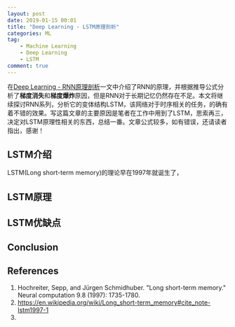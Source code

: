 ```yaml
---
layout: post
date: 2019-01-15 00:01
title: "Deep Learning - LSTM原理剖析"
categories: ML
tag: 
	- Machine Learning
	- Deep Learning
	- LSTM
comment: true
---
```


在[Deep Learning - RNN原理剖析](https://www.csuldw.com/2018/06/28/2018-06-28-recurrent-neural-networks/)一文中介绍了RNN的原理，并根据推导公式分析了**梯度消失**和**梯度爆炸**原因，但是RNN对于长期记忆仍然存在不足。本文将继续探讨RNN系列，分析它的变体结构LSTM，该网络对于时序相关的任务，的确有着不错的效果。写这篇文章的主要原因是笔者在工作中用到了LSTM，思索再三，决定对LSTM原理性相关的东西，总结一番。文章公式较多，如有错误，还请读者指出，感谢！

<!--more-->

## LSTM介绍

LSTM(Long short-term memory)的理论早在1997年就诞生了，

## LSTM原理

## LSTM优缺点

## Conclusion

## References

1. Hochreiter, Sepp, and Jürgen Schmidhuber. "Long short-term memory." Neural computation 9.8 (1997): 1735-1780.
2. https://en.wikipedia.org/wiki/Long_short-term_memory#cite_note-lstm1997-1
3. 